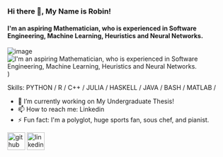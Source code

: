 ### Hi there 👋, My Name is Robin!
#### I'm an aspiring Mathematician, who is experienced in Software Engineering, Machine Learning, Heuristics and Neural Networks.
![image](https://cdn.discordapp.com/attachments/906212540021895178/1105270930818740224/OT4Pg7wfxQ16wBahzfAAAAAElFTkSuQmCC.png)
![I'm an aspiring Mathematician, who is experienced in Software Engineering, Machine Learning, Heuristics and Neural Networks.](https://media.tenor.com/o1yd5aCUCG8AAAAC/benjamin-the-monikey-hes-from-btds.gif?width=563&height=173))

Skills: PYTHON / R / C++ / JULIA / HASKELL / JAVA / BASH / MATLAB / 

- 🔭 I’m currently working on My Undergraduate Thesis! 
- 📫 How to reach me: Linkedin 
- ⚡ Fun fact: I'm a polyglot, huge sports fan, sous chef, and pianist. 


[<img src='https://cdn.jsdelivr.net/npm/simple-icons@3.0.1/icons/github.svg' alt='github' height='40'>](https://github.com/R0B11N)  [<img src='https://cdn.jsdelivr.net/npm/simple-icons@3.0.1/icons/linkedin.svg' alt='linkedin' height='40'>](https://www.linkedin.com/in/r0bin//)  

